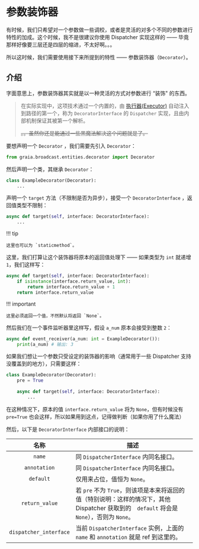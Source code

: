 # 参数装饰器

有时候，我们只希望对一个参数做一些调校，或者是灵活的对多个不同的参数进行特性的加成。这个时候，我不是很建议你使用 Dispatcher 实现这样的 —— 毕竟那样好像要三层还是四层的缩进，不太好啊。。。

所以这时候，我们需要使用接下来所提到的特性 —— 参数装饰器（`Decorator`）。

## 介绍

字面意思上，参数装饰器其实就是以一种灵活的方式对参数进行 “装饰" 的东西。

> 在实际实现中，这项技术通过一个内置的，由 [执行器(Executor)](/docs/broadcast/abyss/executor-and-exectarget) 自动注入到路径的第一个，称为 `DecoratorInterface` 的  `Dispatcher` 实现，且由内部机制保证其被第一个解析。
>
> ~~。。虽然你还是能通过一些黑魔法解决这个问题就是了。~~

要想声明一个 `Decorator` ，我们需要先引入 `Decorator`：

```python
from graia.broadcast.entities.decorator import Decorator
```

然后声明一个类，其继承 `Decorator`：

```python
class ExampleDecorator(Decorator):
    ...
```

声明一个 `target` 方法（不限制是否为异步），接受一个 `DecoratorInterface` ，返回值类型不限制：

```python
async def target(self, interface: DecoratorInterface):
    ...
```

!!! tip

    这里也可以为 `staticmethod`。


这里，我们打算让这个装饰器将原本的返回值处理下 —— 如果类型为 `int` 就递增 `1`，我们这样写：

```python
async def target(self, interface: DecoratorInterface):
    if isinstance(interface.return_value, int):
        return interface.return_value + 1
    return interface.return_value
```

!!! important

    这里必须返回一个值，不然默认将返回 `None`。


然后我们在一个事件监听器里这样写，假设 `a_num` 原本会接受到整数 `2`：

```python
async def event_receiver(a_num: int = ExampleDecorator()):
    print(a_num) # 输出: 3
```

如果我们想让一个参数只受设定的装饰器的影响（通常用于一些 Dispatcher 支持没覆盖到的地方），只需要这样：

```python
class ExampleDecorator(Decorator):
    pre = True
    
    async def target(self, interface: DecoratorInterface):
        ...
```

在这种情况下，原本的值 `interface.return_value` 将为 `None`，但有时候没有 `pre=True` 也会这样，所以如果用到这点，记得做判断（如果你用了什么魔法）

然后，以下是 `DecoratorInterface` 内部接口的说明：

|          名称          | 描述                                                         |
| :--------------------: | ------------------------------------------------------------ |
|         `name`         | 同 `DispatcherInterface` 内同名接口。                        |
|      `annotation`      | 同 `DispatcherInterface` 内同名接口。                        |
|       `default`        | 仅用来占位，值恒为 `None`。                                  |
|     `return_value`     | 若 `pre` 不为 `True`，则该项是本来将返回的值（特别说明：这样的情况下，其他 Dispatcher 获取到的　`default` 将会是 `None`），否则为 `None`。 |
| `dispatcher_interface` | 当前 `DispatcherInterface` 实例，上面的 `name` 和 `annotation` 就是 ref 到这里的。 |

